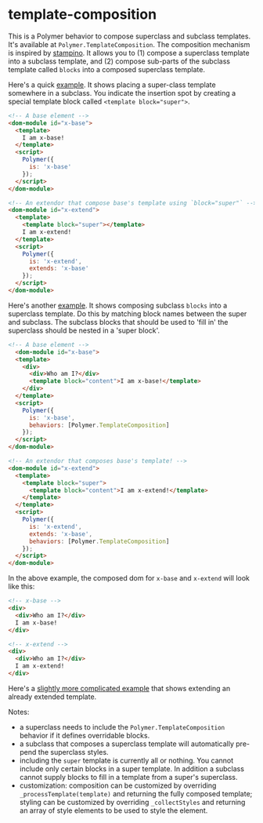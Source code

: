 template-composition
====================

This is a Polymer behavior to compose superclass and subclass templates.
It's available at `Polymer.TemplateComposition`. The composition mechanism
is inspired by [stampino](https://github.com/justinfagnani/stampino). It allows you to (1) compose a superclass template into a subclass template, and (2) compose sub-parts of the subclass template called `blocks` into a composed superclass template.

Here's a quick [example](http://jsbin.com/fezohu/edit?html,output). It shows placing a super-class template somewhere in a subclass. You indicate the insertion spot by creating a special template block called `<template block="super">`.

``` html
<!-- A base element -->
<dom-module id="x-base">
  <template>
    I am x-base!
  </template>
  <script>
    Polymer({
      is: 'x-base'
    });
  </script>
</dom-module>

<!-- An extendor that compose base's template using `block="super"` -->
<dom-module id="x-extend">
  <template>
    <template block="super"></template>
    I am x-extend!
  </template>
  <script>
    Polymer({
      is: 'x-extend',
      extends: 'x-base'
    });
  </script>
</dom-module>

```

Here's another [example](http://jsbin.com/vodanu/edit?html,output). It shows composing subclass `blocks` into a superclass template. Do this by matching block names between the super and subclass. The subclass blocks that should be used to 'fill in' the superclass should be nested in a 'super block'.

``` html
<!-- A base element -->
  <dom-module id="x-base">
  <template>
    <div>
      <div>Who am I?</div>
      <template block="content">I am x-base!</template>
    </div>
  </template>
  <script>
    Polymer({
      is: 'x-base',
      behaviors: [Polymer.TemplateComposition]
    });
  </script>
</dom-module>

<!-- An extendor that composes base's template! -->
<dom-module id="x-extend">
  <template>
    <template block="super">
      <template block="content">I am x-extend!</template>      
    </template>
  </template>
  <script>
    Polymer({
      is: 'x-extend',
      extends: 'x-base',
      behaviors: [Polymer.TemplateComposition]
    });
  </script>
</dom-module>
```

In the above example, the composed dom for `x-base` and `x-extend` will look like this:
``` html
<!-- x-base -->
<div>
  <div>Who am I?</div>
  I am x-base!
</div>

<!-- x-extend -->
<div>
  <div>Who am I?</div>
  I am x-extend!
</div>
```

Here's a [slightly more complicated example](http://jsbin.com/bireraf/edit?html,output) that shows extending an already extended template. 


Notes:
* a superclass needs to include the `Polymer.TemplateComposition` behavior if it defines overridable blocks.
* a subclass that composes a superclass template will automatically pre-pend the superclass styles.
* including the `super` template is currently all or nothing. You cannot include only certain blocks in a super template. In addition a subclass cannot supply blocks to fill in a template from a super's superclass.
* customization: composition can be customized by overriding `_processTemplate(template)` and returning the fully composed template; styling can be customized by overriding `_collectStyles` and returning an array of style elements to be used to style the element.
